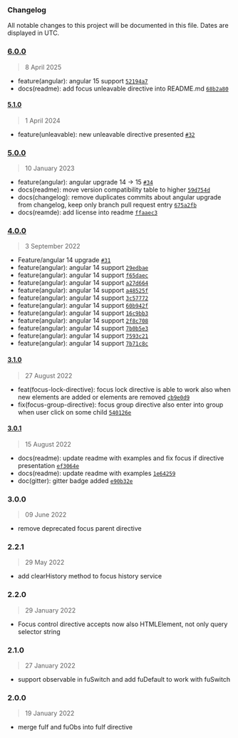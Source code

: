 ### Changelog

All notable changes to this project will be documented in this file. Dates are displayed in UTC.

### [6.0.0](https://github.com/Raiper34/ngx-focus-control/compare/5.1.0...6.0.0)

> 8 April 2025

- feature(angular): angular 15 support [`52194a7`](https://github.com/Raiper34/ngx-focus-control/commit/52194a7ec091b35ac477c0f777361b017aa8142a)
- docs(readme): add focus unleavable directive into README.md [`68b2a80`](https://github.com/Raiper34/ngx-focus-control/commit/68b2a805a0914652e75f38669e1faabc78a9e826)

#### [5.1.0](https://github.com/Raiper34/ngx-focus-control/compare/5.0.0...5.1.0)

> 1 April 2024

- feature(unleavable): new unleavable directive presented [`#32`](https://github.com/Raiper34/ngx-focus-control/issues/32)

### [5.0.0](https://github.com/Raiper34/ngx-focus-control/compare/4.0.0...5.0.0)

> 10 January 2023

- feature(angular): angular upgrade 14 -&gt; 15 [`#34`](https://github.com/Raiper34/ngx-focus-control/pull/34)
- docs(readme): move version compatibility table to higher [`59d754d`](https://github.com/Raiper34/ngx-focus-control/commit/59d754d01043c7c59b2e5e697bada6aa2403d937)
- docs(changelog): remove duplicates commits about angular upgrade from changelog, keep only branch pull request entry [`675a2fb`](https://github.com/Raiper34/ngx-focus-control/commit/675a2fbac717bec10547950818fdc47a2f04f533)
- docs(reamde): add license into readme [`ffaaec3`](https://github.com/Raiper34/ngx-focus-control/commit/ffaaec36c3eb3944e9f350c1c763fcf9c4bfa956)

### [4.0.0](https://github.com/Raiper34/ngx-focus-control/compare/3.1.0...4.0.0)

> 3 September 2022

- Feature/angular 14 upgrade [`#31`](https://github.com/Raiper34/ngx-focus-control/pull/31)
- feature(angular): angular 14 support [`29edbae`](https://github.com/Raiper34/ngx-focus-control/commit/29edbaef278a8bfdc78bc4cf2dc9eb1d964b9cea)
- feature(angular): angular 14 support [`f65daec`](https://github.com/Raiper34/ngx-focus-control/commit/f65daec45dd9c1273b0602a9407b3f056aa65681)
- feature(angular): angular 14 support [`a27d664`](https://github.com/Raiper34/ngx-focus-control/commit/a27d664fb9787891bd35ba7a34266ed1bb90f897)
- feature(angular): angular 14 support [`a48525f`](https://github.com/Raiper34/ngx-focus-control/commit/a48525f307a51a3ed980c1394802ff77877a5849)
- feature(angular): angular 14 support [`3c57772`](https://github.com/Raiper34/ngx-focus-control/commit/3c57772c1790b80324cfec6c0bd284890f0a65fa)
- feature(angular): angular 14 support [`60b942f`](https://github.com/Raiper34/ngx-focus-control/commit/60b942fcac86c864ad37203a847eff2f65fe42b3)
- feature(angular): angular 14 support [`16c9bb3`](https://github.com/Raiper34/ngx-focus-control/commit/16c9bb3e0add619461f30cc1b93fe1bfc207ba8e)
- feature(angular): angular 14 support [`2f8c708`](https://github.com/Raiper34/ngx-focus-control/commit/2f8c7089fa64e025cfc711cf7684638d7ae2f448)
- feature(angular): angular 14 support [`7b0b5e3`](https://github.com/Raiper34/ngx-focus-control/commit/7b0b5e3ded8b3102a9193d199b73b92830594b8e)
- feature(angular): angular 14 support [`7593c21`](https://github.com/Raiper34/ngx-focus-control/commit/7593c2159fb6fbb25c4cde377a5ad2e2c617334f)
- feature(angular): angular 14 support [`7b71c8c`](https://github.com/Raiper34/ngx-focus-control/commit/7b71c8cf2826bd378a3282bbaa5da64cb635f05a)

#### [3.1.0](https://github.com/Raiper34/ngx-focus-control/compare/3.0.1...3.1.0)

> 27 August 2022

- feat(focus-lock-directive): focus lock directive is able to work also when new elements are added or elements are removed [`cb9e0d9`](https://github.com/Raiper34/ngx-focus-control/commit/cb9e0d986c79a27f05bdd40d449574a891ee5b5f)
- fix(focus-group-directive): focus group directive also enter into group when user click on some child [`540126e`](https://github.com/Raiper34/ngx-focus-control/commit/540126e03c30938e564a1a6a58efd30caaf10a45)

#### [3.0.1](https://github.com/Raiper34/ngx-focus-control/compare/3.0.0...3.0.1)

> 15 August 2022

- docs(readme): update readme with examples and fix focus if directive presentation [`ef3064e`](https://github.com/Raiper34/ngx-focus-control/commit/ef3064edc18023420c709d43a30d881748f8970d)
- docs(readme): update readme with examples [`1e64259`](https://github.com/Raiper34/ngx-focus-control/commit/1e64259fa67b66a3364399733138fb77fd69603b)
- doc(gitter): gitter badge added [`e90b32e`](https://github.com/Raiper34/ngx-focus-control/commit/e90b32e23f2b091092a9e5ca9b36afccfe2e3b40)

<!-- auto-changelog-above -->

### 3.0.0

> 09 June 2022

* remove deprecated focus parent directive

### 2.2.1

> 29 May 2022

* add clearHistory method to focus history service

### 2.2.0

> 29 January 2022

* Focus control directive accepts now also HTMLElement, not only query selector string

### 2.1.0

> 27 January 2022

* support observable in fuSwitch and add fuDefault to work with fuSwitch

### 2.0.0

> 19 January 2022

* merge fuIf and fuObs into fuIf directive
